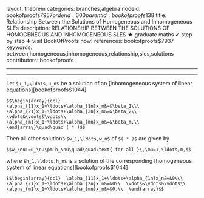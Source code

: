 layout: theorem
categories: branches,algebra
nodeid: bookofproofs$7957
orderid: 600
parentid: bookofproofs$138
title: Relationship Between the Solutions of Homogeneous and Inhomogeneous SLEs
description: RELATIONSHIP BETWEEN THE SOLUTIONS OF HOMOGENEOUS AND INHOMOGENEOUS SLES &#9733; graduate maths &#10004; step by step &#10010; visit BookOfProofs now!
references: bookofproofs$7937
keywords: between,homogeneous,inhomogeneous,relationship,sles,solutions
contributors: bookofproofs

---


---

Let `$u_1,\ldots,u_n$` be a solution of an [inhomogeneous system of linear equations][bookofproofs$1044] 

`$$\begin{array}{ccl} 
\alpha_{11}x_1+\ldots+\alpha_{1n}x_n&=&\beta_1\\\ 
\alpha_{21}x_1+\ldots+\alpha_{2n}x_n&=&\beta_2\\ 
\vdots&\vdots&\vdots\\ 
\alpha_{m1}x_1+\ldots+\alpha_{mn}x_n&=&\beta_m.\\ 
\end{array}\quad\quad ( * )$$`

Then all other solutions `$w_1,\ldots,w_n$` of `$( * )$` are given by

`$$w_\nu:=u_\nu\pm h_\nu\quad\quad\text{ for all }\,\mu=1,\ldots,m,$$`  

where  `$h_1,\ldots,h_n$` is a solution of the corresponding [homogeneous system of linear equations][bookofproofs$1044] 

`$$\begin{array}{ccl} 
\alpha_{11}x_1+\ldots+\alpha_{1n}x_n&=&0\\\ 
\alpha_{21}x_1+\ldots+\alpha_{2n}x_n&=&0\\ 
\vdots&\vdots&\vdots\\ 
\alpha_{m1}x_1+\ldots+\alpha_{mn}x_n&=&0.\\ 
\end{array}$$`
